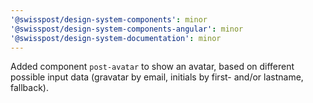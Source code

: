 ```yaml
---
'@swisspost/design-system-components': minor
'@swisspost/design-system-components-angular': minor
'@swisspost/design-system-documentation': minor
---
```


Added component `post-avatar` to show an avatar, based on different possible input data (gravatar by email, initials by first- and/or lastname, fallback).
